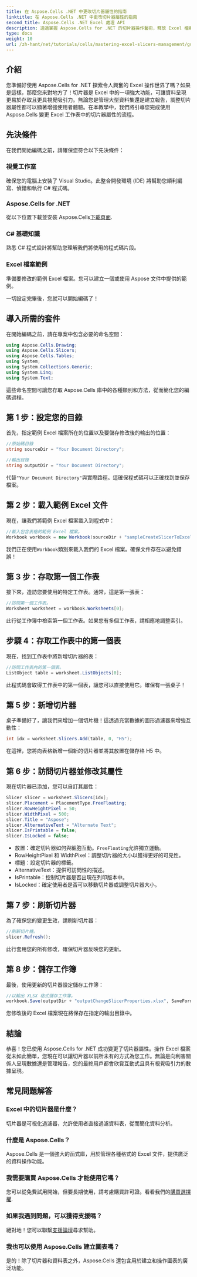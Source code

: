 ```yaml
---
title: 在 Aspose.Cells .NET 中更改切片器屬性的指南
linktitle: 在 Aspose.Cells .NET 中更改切片器屬性的指南
second_title: Aspose.Cells .NET Excel 處理 API
description: 透過掌握 Aspose.Cells for .NET 的切片器操作藝術，釋放 Excel 檔案的全部潛力。本逐步教學將引導您完成新增和自訂切片器的過程。
type: docs
weight: 10
url: /zh-hant/net/tutorials/cells/mastering-excel-slicers-management/guide-change-slicer-properties/
---
```

## 介紹

您準備好使用 Aspose.Cells for .NET 探索令人興奮的 Excel 操作世界了嗎？如果是這樣，那麼您來對地方了！切片器是 Excel 中的一項強大功能，可讓資料呈現更易於存取且更具視覺吸引力。無論您是管理大型資料集還是建立報告，調整切片器屬性都可以顯著增強使用者體驗。在本教學中，我們將引導您完成使用 Aspose.Cells 變更 Excel 工作表中的切片器屬性的流程。

## 先決條件

在我們開始編碼之前，請確保您符合以下先決條件：

### 視覺工作室
確保您的電腦上安裝了 Visual Studio。此整合開發環境 (IDE) 將幫助您順利編寫、偵錯和執行 C# 程式碼。

### Aspose.Cells for .NET
從以下位置下載並安裝 Aspose.Cells[下載頁面](https://releases.aspose.com/cells/net/).

### C# 基礎知識
熟悉 C# 程式設計將幫助您理解我們將使用的程式碼片段。

### Excel 檔案範例
準備要修改的範例 Excel 檔案。您可以建立一個或使用 Aspose 文件中提供的範例。

一切設定完畢後，您就可以開始編碼了！

## 導入所需的套件

在開始編碼之前，請在專案中包含必要的命名空間：

```csharp
using Aspose.Cells.Drawing;
using Aspose.Cells.Slicers;
using Aspose.Cells.Tables;
using System;
using System.Collections.Generic;
using System.Linq;
using System.Text;
```

這些命名空間可讓您存取 Aspose.Cells 庫中的各種類別和方法，從而簡化您的編碼過程。

## 第 1 步：設定您的目錄

首先，指定範例 Excel 檔案所在的位置以及要儲存修改後的輸出的位置：

```csharp
//原始碼目錄
string sourceDir = "Your Document Directory";

//輸出目錄
string outputDir = "Your Document Directory";
```

代替`"Your Document Directory"`與實際路徑。這確保程式碼可以正確找到並保存檔案。

## 第 2 步：載入範例 Excel 文件

現在，讓我們將範例 Excel 檔案載入到程式中：

```csharp
//載入包含表格的範例 Excel 檔案。
Workbook workbook = new Workbook(sourceDir + "sampleCreateSlicerToExcelTable.xlsx");
```

我們正在使用`Workbook`類別來載入我們的 Excel 檔案。確保文件存在以避免錯誤！

## 第 3 步：存取第一個工作表

接下來，造訪您要使用的特定工作表。通常，這是第一張表：

```csharp
//訪問第一個工作表。
Worksheet worksheet = workbook.Worksheets[0];
```

此行從工作簿中檢索第一個工作表。如果您有多個工作表，請相應地調整索引。

## 步驟 4：存取工作表中的第一個表

現在，找到工作表中將新增切片器的表：

```csharp
//訪問工作表內的第一個表。
ListObject table = worksheet.ListObjects[0];
```

此程式碼會取得工作表中的第一個表，讓您可以直接使用它。確保有一張桌子！

## 第 5 步：新增切片器

桌子準備好了，讓我們來增加一個切片機！這透過充當數據的圖形過濾器來增強互動性：

```csharp
int idx = worksheet.Slicers.Add(table, 0, "H5");
```

在這裡，您將向表格新增一個新的切片器並將其放置在儲存格 H5 中。

## 第 6 步：訪問切片器並修改其屬性

現在切片器已添加，您可以自訂其屬性：

```csharp
Slicer slicer = worksheet.Slicers[idx];
slicer.Placement = PlacementType.FreeFloating;
slicer.RowHeightPixel = 50;
slicer.WidthPixel = 500;
slicer.Title = "Aspose";
slicer.AlternativeText = "Alternate Text";
slicer.IsPrintable = false;
slicer.IsLocked = false;
```

- 放置：確定切片器如何與細胞互動。`FreeFloating`允許獨立運動。
- RowHeightPixel 和 WidthPixel：調整切片器的大小以獲得更好的可見性。
- 標題：設定切片器的標籤。
- AlternativeText：提供可訪問性的描述。
- IsPrintable：控制切片器是否出現在列印版本中。
- IsLocked：確定使用者是否可以移動切片器或調整切片器大小。

## 第 7 步：刷新切片器

為了確保您的變更生效，請刷新切片器：

```csharp
//刷新切片機。
slicer.Refresh();
```

此行套用您的所有修改，確保切片器反映您的更新。

## 第 8 步：儲存工作簿

最後，使用更新的切片器設定儲存工作簿：

```csharp
//以輸出 XLSX 格式儲存工作簿。
workbook.Save(outputDir + "outputChangeSlicerProperties.xlsx", SaveFormat.Xlsx);
```

您修改後的 Excel 檔案現在將保存在指定的輸出目錄中。

## 結論

恭喜！您已使用 Aspose.Cells for .NET 成功變更了切片器屬性。操作 Excel 檔案從未如此簡單，您現在可以讓切片器以前所未有的方式為您工作。無論是向利害關係人呈現數據還是管理報告，您的最終用戶都會欣賞互動式且具有視覺吸引力的數據呈現。

## 常見問題解答

### Excel 中的切片器是什麼？
切片器是可視化過濾器，允許使用者直接過濾資料表，從而簡化資料分析。

### 什麼是 Aspose.Cells？
Aspose.Cells 是一個強大的函式庫，用於管理各種格式的 Excel 文件，提供廣泛的資料操作功能。

### 我需要購買 Aspose.Cells 才能使用它嗎？
您可以從免費試用開始，但要長期使用，請考慮購買許可證。看看我們的[購買選擇權](https://purchase.aspose.com/buy).

### 如果我遇到問題，可以獲得支援嗎？
絕對地！您可以聯繫[支援論壇](https://forum.aspose.com/c/cells/9)尋求幫助。

### 我也可以使用 Aspose.Cells 建立圖表嗎？
是的！除了切片器和資料表之外，Aspose.Cells 還包含用於建立和操作圖表的廣泛功能。